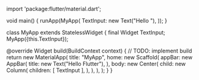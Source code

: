 import 'package:flutter/material.dart';

void main() {
  runApp(MyApp(
    TextInput: new Text("Hello "),
  ));
}

class MyApp extends StatelessWidget {
  final Widget TextInput;
  MyApp({this.TextInput});

  @override
  Widget build(BuildContext context) {
    // TODO: implement build
    return new MaterialApp(
      title: "MyApp",
      home: new Scaffold(
        appBar: new AppBar(
          title: new Text("Hello Flutter"),
        ),
        body: new Center(
          child: new Column(
            children: <Widget>[
              TextInput
            ],
          ),
        ),
      ),
    );
  }
}
